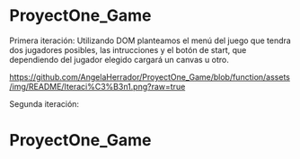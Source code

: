 # ProyectOne_Game
Primera iteración: 
Utilizando DOM planteamos el menú del juego que tendra dos jugadores posibles, las intrucciones y el botón de start, que dependiendo del jugador elegido cargará un canvas u otro.

https://github.com/AngelaHerrador/ProyectOne_Game/blob/function/assets/img/README/Iteraci%C3%B3n1.png?raw=true

Segunda iteración:

# ProyectOne_Game
